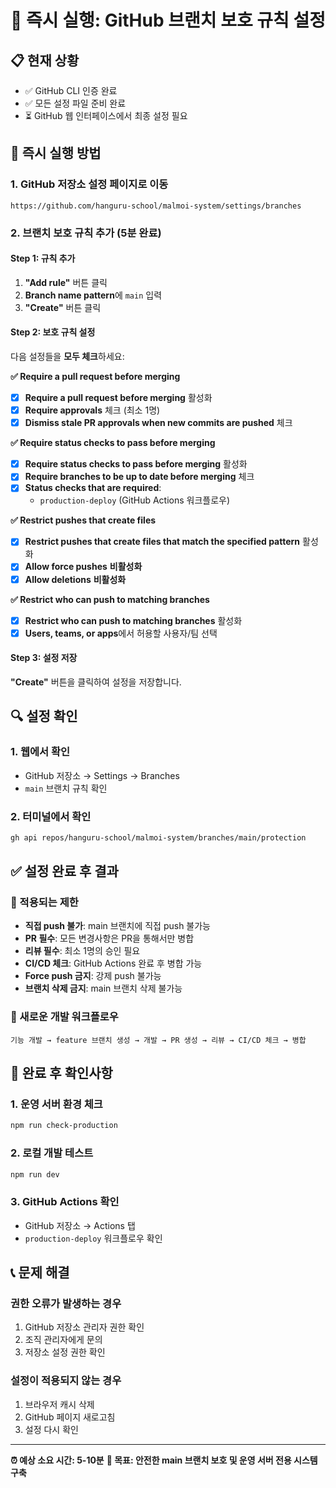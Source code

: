 # 🚀 즉시 실행: GitHub 브랜치 보호 규칙 설정

## 📋 현재 상황

- ✅ GitHub CLI 인증 완료
- ✅ 모든 설정 파일 준비 완료
- ⏳ GitHub 웹 인터페이스에서 최종 설정 필요

## 🎯 즉시 실행 방법

### 1. GitHub 저장소 설정 페이지로 이동

```
https://github.com/hanguru-school/malmoi-system/settings/branches
```

### 2. 브랜치 보호 규칙 추가 (5분 완료)

#### Step 1: 규칙 추가

1. **"Add rule"** 버튼 클릭
2. **Branch name pattern**에 `main` 입력
3. **"Create"** 버튼 클릭

#### Step 2: 보호 규칙 설정

다음 설정들을 **모두 체크**하세요:

**✅ Require a pull request before merging**

- [x] **Require a pull request before merging** 활성화
- [x] **Require approvals** 체크 (최소 1명)
- [x] **Dismiss stale PR approvals when new commits are pushed** 체크

**✅ Require status checks to pass before merging**

- [x] **Require status checks to pass before merging** 활성화
- [x] **Require branches to be up to date before merging** 체크
- [x] **Status checks that are required**:
  - `production-deploy` (GitHub Actions 워크플로우)

**✅ Restrict pushes that create files**

- [x] **Restrict pushes that create files that match the specified pattern** 활성화
- [x] **Allow force pushes** **비활성화**
- [x] **Allow deletions** **비활성화**

**✅ Restrict who can push to matching branches**

- [x] **Restrict who can push to matching branches** 활성화
- [x] **Users, teams, or apps**에서 허용할 사용자/팀 선택

#### Step 3: 설정 저장

**"Create"** 버튼을 클릭하여 설정을 저장합니다.

## 🔍 설정 확인

### 1. 웹에서 확인

- GitHub 저장소 → Settings → Branches
- `main` 브랜치 규칙 확인

### 2. 터미널에서 확인

```bash
gh api repos/hanguru-school/malmoi-system/branches/main/protection
```

## ✅ 설정 완료 후 결과

### 🚫 적용되는 제한

- **직접 push 불가**: main 브랜치에 직접 push 불가능
- **PR 필수**: 모든 변경사항은 PR을 통해서만 병합
- **리뷰 필수**: 최소 1명의 승인 필요
- **CI/CD 체크**: GitHub Actions 완료 후 병합 가능
- **Force push 금지**: 강제 push 불가능
- **브랜치 삭제 금지**: main 브랜치 삭제 불가능

### 🔄 새로운 개발 워크플로우

```
기능 개발 → feature 브랜치 생성 → 개발 → PR 생성 → 리뷰 → CI/CD 체크 → 병합
```

## 🎉 완료 후 확인사항

### 1. 운영 서버 환경 체크

```bash
npm run check-production
```

### 2. 로컬 개발 테스트

```bash
npm run dev
```

### 3. GitHub Actions 확인

- GitHub 저장소 → Actions 탭
- `production-deploy` 워크플로우 확인

## 📞 문제 해결

### 권한 오류가 발생하는 경우

1. GitHub 저장소 관리자 권한 확인
2. 조직 관리자에게 문의
3. 저장소 설정 권한 확인

### 설정이 적용되지 않는 경우

1. 브라우저 캐시 삭제
2. GitHub 페이지 새로고침
3. 설정 다시 확인

---

**⏰ 예상 소요 시간: 5-10분**
**🎯 목표: 안전한 main 브랜치 보호 및 운영 서버 전용 시스템 구축**
